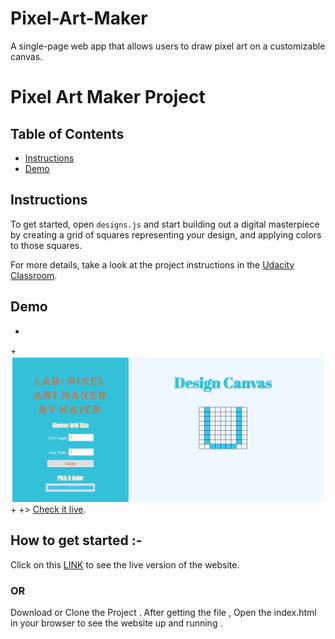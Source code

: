 # Pixel-Art-Maker
A single-page web app that allows users to draw pixel art on a customizable canvas. 
# Pixel Art Maker Project

## Table of Contents

* [Instructions](#instructions)
* [Demo](#demo)

## Instructions

To get started, open `designs.js` and start building out a digital masterpiece by creating a grid of squares representing your design, and applying colors to those squares.


For more details, take a look at the project instructions in the [Udacity Classroom](https://classroom.udacity.com/me).

 ## Demo
+
+[![demo](./demo.png)](http://brenopolanski.com/udacity-pixel-art-maker/)
+
+> [Check it live](http://brenopolanski.com/udacity-pixel-art-maker/).

## How to get started :-
Click on this [LINK](https://ervaibhavkumar.github.io/Udacity-Pixel-Art-Maker/) to see the live version of the website.
### OR
Download or Clone the Project . After getting the file , Open the index.html in your browser to see the website up and running .
